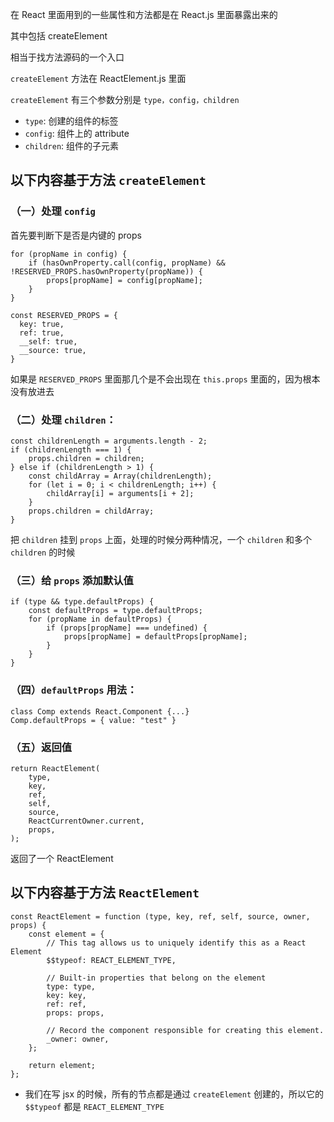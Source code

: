 在 React 里面用到的一些属性和方法都是在 React.js 里面暴露出来的

其中包括 createElement

相当于找方法源码的一个入口

`createElement` 方法在 ReactElement.js 里面

`createElement` 有三个参数分别是 `type，config，children`
- `type`: 创建的组件的标签
- `config`: 组件上的 attribute
- `children`: 组件的子元素

## 以下内容基于方法 `createElement`

### （一）处理 `config` 

首先要判断下是否是内键的 props

```
for (propName in config) {
    if (hasOwnProperty.call(config, propName) && !RESERVED_PROPS.hasOwnProperty(propName)) {
        props[propName] = config[propName];
    }
}
```
```
const RESERVED_PROPS = {
  key: true,
  ref: true,
  __self: true,
  __source: true,
}
```
如果是 `RESERVED_PROPS` 里面那几个是不会出现在 `this.props` 里面的，因为根本没有放进去

### （二）处理 `children`：

```
const childrenLength = arguments.length - 2;
if (childrenLength === 1) {
    props.children = children;
} else if (childrenLength > 1) {
    const childArray = Array(childrenLength);
    for (let i = 0; i < childrenLength; i++) {
        childArray[i] = arguments[i + 2];
    }
    props.children = childArray;
}
```
把 `children` 挂到 `props` 上面，处理的时候分两种情况，一个 `children` 和多个 `children` 的时候

### （三）给 `props` 添加默认值

```
if (type && type.defaultProps) {
    const defaultProps = type.defaultProps;
    for (propName in defaultProps) {
        if (props[propName] === undefined) {
            props[propName] = defaultProps[propName];
        }
    }
}
```

### （四）`defaultProps` 用法：

```
class Comp extends React.Component {...}
Comp.defaultProps = { value: "test" }
```

### （五）返回值

```
return ReactElement(
    type,
    key,
    ref,
    self,
    source,
    ReactCurrentOwner.current,
    props,
);
```
返回了一个 ReactElement

## 以下内容基于方法 `ReactElement`

```
const ReactElement = function (type, key, ref, self, source, owner, props) {
    const element = {
        // This tag allows us to uniquely identify this as a React Element
        $$typeof: REACT_ELEMENT_TYPE,

        // Built-in properties that belong on the element
        type: type,
        key: key,
        ref: ref,
        props: props,

        // Record the component responsible for creating this element.
        _owner: owner,
    };

    return element;
};
```
- 我们在写 jsx 的时候，所有的节点都是通过 `createElement` 创建的，所以它的 `$$typeof` 都是 `REACT_ELEMENT_TYPE`



